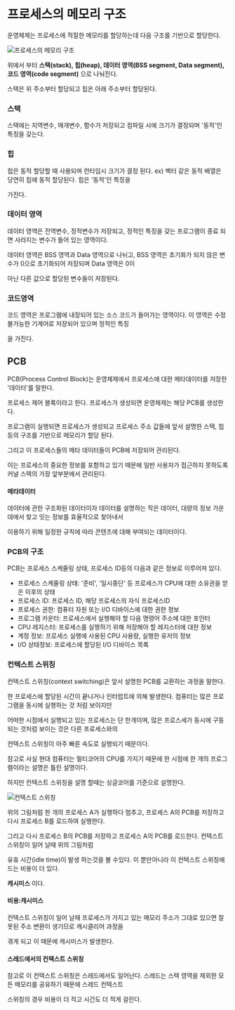 # 프로세스의 메모리 구조

운영체제는 프로세스에 적절한 메모리를 할당하는데 다음 구조를 기반으로 할당한다.

![프로세스의 메모리 구조](https://user-images.githubusercontent.com/59475851/212257466-a8c62cf0-4c97-4a08-9cbc-c0782284f633.png)


위에서 부터 **스택(stack), 힙(heap), 데이터 영역(BSS segment, Data segment), 코드 영역(code segment)** 으로 나눠진다.

스택은 위 주소부터 할당되고 힙은 아래 주소부터 할당된다.



### 스택

스택에는 지역변수, 매개변수, 함수가 저장되고 컴파일 시에 크기가  결정되며 '동적'인 특징을 갖는다.



### 힙

힙은 동적 할당할 때 사용되며 런타임시 크기가 결정 된다. ex) 벡터 같은 동적 배열은 당연히 힙에 동적 할당된다. 힙은 '동적'인 특징을

가진다.



### 데이터 영역

데이터 영역은 전역변수, 정적변수가 저장되고, 정적인 특징을 갖는 프로그램이 종료 되면 사라지는 변수가 들어 있는 영역이다.

데이터 영역은 BSS 영역과 Data 영역으로 나뉘고, BSS 영역은 초기화가 되지 않은 변수가 0으로 초기화되어 저장되며 Data  영역은 0이

아닌 다른 값으로 할당된 변수들이 저장된다.



### 코드영역

코드 영역은 프로그램에 내장되어 있는 소스 코드가 들어가는 영역이다. 이 영역은 수정 불가능한 기계어로 저장되어 있으며 정적인 특징

을 가진다.



## PCB

PCB(Process Control Block)는 운영체제에서 프로세스에 대한 메타데이터를 저장한 '데이터'를 말한다.

프로세스 제어 블록이라고 한다. 프로세스가 생성되면 운영체제는 해당 PCB를 생성한다.

프로그램이 실행되면 프로세스가 생성되고 프로세스 주소 값들에 앞서 설명한 스택, 힙 등의 구조를 기반으로 메모리가 할당 된다.

그리고 이 프로세스들의 메타 데이터들이 PCB에 저장되어 관리된다.

이는 프로세스의 중요한 정보를 포함하고 있기 때문에 일반 사용자가 접근하지 못하도록 커널 스택의 가장 앞부분에서 관리된다.



#### 메타데이터

데이터에 관한 구조화된 데이터이자 데이터를 설명하는 작은 데이터, 대량의 정보 가운데에서 찾고 잇는 정보를 효율적으로 찾아내서

이용하기 위해 일정한 규칙에 따라 콘텐츠에 대해 부여되는 데이터이다.



### PCB의 구조

PCB는 프로세스 스케줄링 상태, 프로세스 ID등의 다음과 같은 정보로 이루어져 있다.

* 프로세스 스케줄링 상태: '준비', '일시중단' 등 프로세스가 CPU에 대한 소유권을 얻은 이후의 상태
* 프로세스 ID: 프로세스 ID, 해당 프로세스의 자식 프로세스ID
* 프로세스 권한: 컴퓨터 자원 또는 I/O 디바이스에 대한 권한 정보
* 프로그램 카운터: 프로세스에서 실행해야 할 다음 명령어 주소에 대한 포인터
* CPU 레지스터: 프로세스를 실행하기 위해 저장해야  할 레지스터에 대한 정보
* 계정 정보: 프로세스 실행에 사용된 CPU 사용량, 실행한 유저의 정보
* I/O 상태정보: 프로세스에 할당된 I/O 디바이스 목록



### 컨텍스트 스위칭

컨텍스트 스위칭(context switching)은 앞서 설명한 PCB를 교환하는 과정을 말한다.

한 프로세스에 할당된 시간이 끝나거나 인터럽트에 의해 발생한다. 컴퓨터는 많은 프로그램을 동시에 실행하는 것 처럼 보이지만

어떠한 시점에서 실행되고 있는 프로세스는 단 한개이며, 많은 프로스세가 동시에 구동되는 것처럼 보이는 것은 다른 프로세스와의

컨텍스트 스위칭이 아주 빠른 속도로 실행되기 때문이다.

참고로 사실 현대 컴퓨터는 멀티코어의 CPU를 가지기 때문에 한 시점에 한 개의 프로그램이라는 설명은 틀린 설명이다.

하지만 컨텍스트 스위칭을 설명 할때는 싱글코어를 기준으로 설명한다.

![컨텍스트 스위칭](https://user-images.githubusercontent.com/59475851/212257493-0dddefdc-9560-4e46-92af-bd21539bda61.png)

위의 그림처럼 한 개의 프로세스 A가 실행하다 멈추고, 프로세스 A의 PCB를 저장하고 다시 프로세스 B를 로드하여 실행한다.

그리고 다시 프로세스 B의 PCB를 저장하고 프로세스 A의 PCB를 로드한다. 컨텍스트 스위칭이 일어 날때 위의 그림처럼 

유휴 시간(idle time)이 발생 하는것을 볼 수있다. 이 뿐만아니라 이 컨텍스트 스위칭에 드는 비용이 더 있다.

**캐시미스** 이다.



#### 비용:캐시미스

컨텍스트 스위칭이 일어 날때 프로세스가 가지고 있는 메모리 주소가 그대로 있으면 잘 못된 주소  변환이 생기므로 캐시클리어 과정을

겪게 되고 이 때문에 캐시미스가 발생한다.



#### 스레드에서의 컨텍스트 스위칭

참고로 이 컨텍스트 스위칭은 스레드에서도 일어난다. 스레드는 스택 영역을 제외한 모든 메모리를 공유하기 때문에 스레드 컨텍스트

스위칭의 경우 비용이 더 적고 시간도 더 적게 걸린다.

